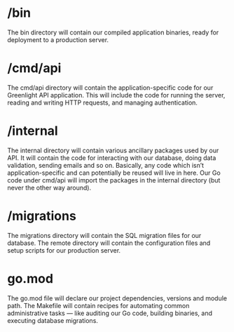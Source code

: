 # /bin
The bin directory will contain our compiled application binaries, ready for deployment
to a production server.

# /cmd/api
The cmd/api directory will contain the application-specific code for our Greenlight API application. This will include the code for running the server, reading and writing HTTP
requests, and managing authentication.

# /internal
The internal directory will contain various ancillary packages used by our API. It will
contain the code for interacting with our database, doing data validation, sending emails
and so on. Basically, any code which isn’t application-specific and can potentially be
reused will live in here. Our Go code under cmd/api will import the packages in the
internal directory (but never the other way around).

# /migrations
The migrations directory will contain the SQL migration files for our database.
The remote directory will contain the configuration files and setup scripts for our
production server.

# go.mod
The go.mod file will declare our project dependencies, versions and module path.
The Makefile will contain recipes for automating common administrative tasks — like
auditing our Go code, building binaries, and executing database migrations.